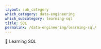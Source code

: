 ```yaml
---
layout: sub_category
which_category: data-engineering
which_subcategory: learning-sql
title: SQL
permalink: /data-engineering/learning-sql/
---
```


📒 Learning SQL